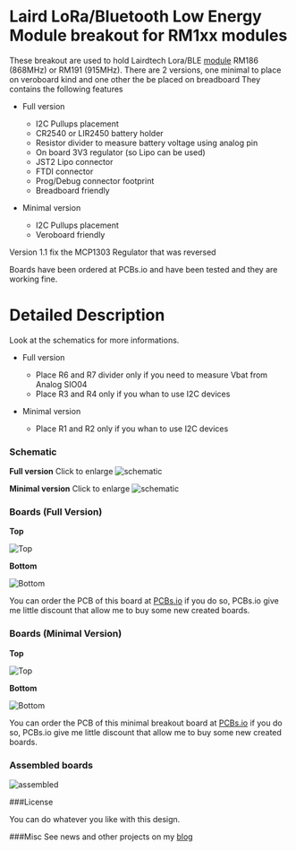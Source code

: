 Laird LoRa/Bluetooth Low Energy Module breakout for RM1xx modules
=================================================================

These breakout are used to hold Lairdtech Lora/BLE [module][1] RM186 (868MHz) or RM191 (915MHz). There are 2 versions, one minimal to place on veroboard kind and one other the be placed on breadboard
They contains the following features

- Full version
  - I2C Pullups placement
  - CR2540 or LIR2450 battery holder
  - Resistor divider to measure battery voltage using analog pin
  - On board 3V3 regulator (so Lipo can be used) 
  - JST2 Lipo connector
  - FTDI connector
  - Prog/Debug connector footprint
  - Breadboard friendly

- Minimal version
  - I2C Pullups placement
  - Veroboard friendly

Version 1.1 fix the MCP1303 Regulator that was reversed

Boards have been ordered at PCBs.io and have been tested and they are working fine.


Detailed Description
====================

Look at the schematics for more informations.

- Full version 
  - Place R6 and R7 divider only if you need to measure Vbat from Analog SIO04
  - Place R3 and R4 only if you whan to use I2C devices

- Minimal version 
  - Place R1 and R2 only if you whan to use I2C devices


### Schematic 

**Full version**
Click to enlarge 
![schematic](https://raw.githubusercontent.com/hallard/RM1xx-Breakout/master/pictures/RM1xx-Breakout-sch.png)  

**Minimal version**
Click to enlarge 
![schematic](https://raw.githubusercontent.com/hallard/RM1xx-Breakout/master/pictures/RM1xx-Min-Breakout-sch.png)  


### Boards (Full Version)

**Top**    

<img src="https://raw.githubusercontent.com/hallard/RM1xx-Breakout/master/pictures/RM1xx-Breakout-top.png" alt="Top">
    
**Bottom**    

<img src="https://raw.githubusercontent.com/hallard/RM1xx-Breakout/master/pictures/RM1xx-Breakout-bot.png" alt="Bottom">

You can order the PCB of this board at [PCBs.io][3] if you do so, PCBs.io give me little discount that allow me to buy some new created boards.

### Boards (Minimal Version)

**Top**    

<img src="https://raw.githubusercontent.com/hallard/RM1xx-Breakout/master/pictures/RM1xx-Min-Breakout-top.png" alt="Top">
    
**Bottom**    

<img src="https://raw.githubusercontent.com/hallard/RM1xx-Breakout/master/pictures/RM1xx-Min-Breakout-bot.png" alt="Bottom">

You can order the PCB of this minimal breakout board at [PCBs.io][4] if you do so, PCBs.io give me little discount that allow me to buy some new created boards.

### Assembled boards

<img src="https://raw.githubusercontent.com/hallard/RM1xx-Breakout/master/pictures/RM1xx-Breakout-mounted.jpg" alt="assembled">


###License

You can do whatever you like with this design.

###Misc
See news and other projects on my [blog][2] 

[1]: http://www.lairdtech.com/products/rm1xx-lora-modules
[2]: https://hallard.me
[3]: https://PCBs.io/share/rY657 
[4]: https://PCBs.io/share/49GYW

